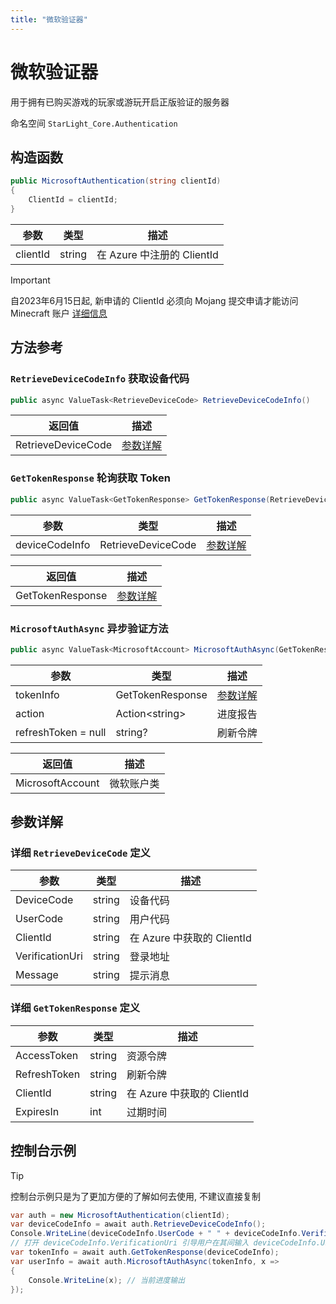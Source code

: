```yaml
---
title: "微软验证器"
---
```


# 微软验证器

用于拥有已购买游戏的玩家或游玩开启正版验证的服务器

命名空间 `` StarLight_Core.Authentication ``

## 构造函数

```csharp
public MicrosoftAuthentication(string clientId)
{
    ClientId = clientId;
}
```

| 参数       | 类型     | 描述                    |
|----------|--------|-----------------------|
| clientId | string | 在 Azure 中注册的 ClientId |

> [!IMPORTANT]
> 自2023年6月15日起, 新申请的 ClientId 必须向 Mojang 提交申请才能访问 Minecraft 账户 [详细信息](https://help.minecraft.net/hc/en-us/articles/16254801392141p)

## 方法参考

### ``RetrieveDeviceCodeInfo`` 获取设备代码
```csharp
public async ValueTask<RetrieveDeviceCode> RetrieveDeviceCodeInfo()
```

| 返回值                | 描述                                                              |
|--------------------|-----------------------------------------------------------------|
| RetrieveDeviceCode | [参数详解](/Authentication/Microsoft.html#详细-retrievedevicecode-定义) |

### ``GetTokenResponse`` 轮询获取 Token
```csharp
public async ValueTask<GetTokenResponse> GetTokenResponse(RetrieveDeviceCode deviceCodeInfo)
```

| 参数             | 类型                 | 描述                                                              |
|----------------|--------------------|-----------------------------------------------------------------|
| deviceCodeInfo | RetrieveDeviceCode | [参数详解](/Authentication/Microsoft.html#详细-retrievedevicecode-定义) |

| 返回值              | 描述                                                            |
|------------------|---------------------------------------------------------------|
| GetTokenResponse | [参数详解](/Authentication/Microsoft.html#详细-gettokenresponse-定义) |

### ``MicrosoftAuthAsync`` 异步验证方法
```csharp
public async ValueTask<MicrosoftAccount> MicrosoftAuthAsync(GetTokenResponse tokenInfo, Action<string> action, string? refreshToken = null)
```

| 参数                  | 类型               | 描述                                                              |
|---------------------|------------------|-----------------------------------------------------------------|
| tokenInfo           | GetTokenResponse | [参数详解](/Authentication/Microsoft.html#详细-retrievedevicecode-定义) |
| action              | Action\<string\> | 进度报告                                                            |
| refreshToken = null | string?          | 刷新令牌                                                            |

| 返回值              | 描述    |
|------------------|-------|
| MicrosoftAccount | 微软账户类 |

## 参数详解

### 详细 ``RetrieveDeviceCode`` 定义

| 参数              | 类型     | 描述                    |
|-----------------|--------|-----------------------|
| DeviceCode      | string | 设备代码                  |
| UserCode        | string | 用户代码                  |
| ClientId        | string | 在 Azure 中获取的 ClientId |
| VerificationUri | string | 登录地址                  |
| Message         | string | 提示消息                  |

### 详细 ``GetTokenResponse`` 定义

| 参数           | 类型     | 描述                    |
|--------------|--------|-----------------------|
| AccessToken  | string | 资源令牌                  |
| RefreshToken | string | 刷新令牌                  |
| ClientId     | string | 在 Azure 中获取的 ClientId |
| ExpiresIn    | int    | 过期时间                  |

## 控制台示例

>[!TIP]
> 控制台示例只是为了更加方便的了解如何去使用, 不建议直接复制

```csharp
var auth = new MicrosoftAuthentication(clientId);
var deviceCodeInfo = await auth.RetrieveDeviceCodeInfo();
Console.WriteLine(deviceCodeInfo.UserCode + " " + deviceCodeInfo.VerificationUri);
// 打开 deviceCodeInfo.VerificationUri 引导用户在其间输入 deviceCodeInfo.UserCode 以便完成登录
var tokenInfo = await auth.GetTokenResponse(deviceCodeInfo);
var userInfo = await auth.MicrosoftAuthAsync(tokenInfo, x =>
{
    Console.WriteLine(x); // 当前进度输出
});
```
